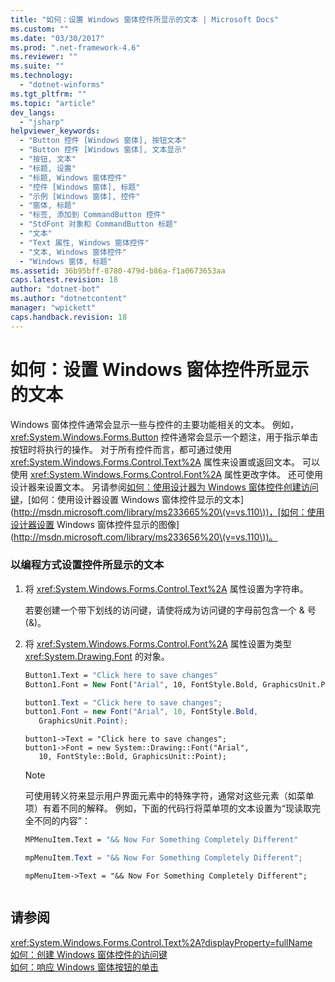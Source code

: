 ```yaml
---
title: "如何：设置 Windows 窗体控件所显示的文本 | Microsoft Docs"
ms.custom: ""
ms.date: "03/30/2017"
ms.prod: ".net-framework-4.6"
ms.reviewer: ""
ms.suite: ""
ms.technology: 
  - "dotnet-winforms"
ms.tgt_pltfrm: ""
ms.topic: "article"
dev_langs: 
  - "jsharp"
helpviewer_keywords: 
  - "Button 控件 [Windows 窗体], 按钮文本"
  - "Button 控件 [Windows 窗体], 文本显示"
  - "按钮, 文本"
  - "标题, 设置"
  - "标题, Windows 窗体控件"
  - "控件 [Windows 窗体], 标题"
  - "示例 [Windows 窗体], 控件"
  - "窗体, 标题"
  - "标签, 添加到 CommandButton 控件"
  - "StdFont 对象和 CommandButton 标题"
  - "文本"
  - "Text 属性, Windows 窗体控件"
  - "文本, Windows 窗体控件"
  - "Windows 窗体, 标题"
ms.assetid: 36b95bff-8780-479d-b86a-f1a0673653aa
caps.latest.revision: 18
author: "dotnet-bot"
ms.author: "dotnetcontent"
manager: "wpickett"
caps.handback.revision: 18
---
```

# 如何：设置 Windows 窗体控件所显示的文本
Windows 窗体控件通常会显示一些与控件的主要功能相关的文本。  例如，<xref:System.Windows.Forms.Button> 控件通常会显示一个题注，用于指示单击按钮时将执行的操作。  对于所有控件而言，都可通过使用 <xref:System.Windows.Forms.Control.Text%2A> 属性来设置或返回文本。  可以使用 <xref:System.Windows.Forms.Control.Font%2A> 属性更改字体。  还可使用设计器来设置文本。  另请参阅[如何：使用设计器为 Windows 窗体控件创建访问键](http://msdn.microsoft.com/library/ms233673%20\(v=vs.110\))，[如何：使用设计器设置 Windows 窗体控件显示的文本](http://msdn.microsoft.com/library/ms233665%20\(v=vs.110\))，[如何：使用设计器设置 Windows 窗体控件显示的图像](http://msdn.microsoft.com/library/ms233656%20\(v=vs.110\))。  
  
### 以编程方式设置控件所显示的文本  
  
1.  将 <xref:System.Windows.Forms.Control.Text%2A> 属性设置为字符串。  
  
     若要创建一个带下划线的访问键，请使将成为访问键的字母前包含一个 & 号 \(&\)。  
  
2.  将 <xref:System.Windows.Forms.Control.Font%2A> 属性设置为类型 <xref:System.Drawing.Font> 的对象。  
  
    ```vb  
    Button1.Text = "Click here to save changes"  
    Button1.Font = New Font("Arial", 10, FontStyle.Bold, GraphicsUnit.Point)  
    ```  
  
    ```csharp  
    button1.Text = "Click here to save changes";  
    button1.Font = new Font("Arial", 10, FontStyle.Bold,  
       GraphicsUnit.Point);  
    ```  
  
    ```cpp#  
    button1->Text = "Click here to save changes";  
    button1->Font = new System::Drawing::Font("Arial",  
       10, FontStyle::Bold, GraphicsUnit::Point);  
    ```  
  
    > [!NOTE]
    >  可使用转义符来显示用户界面元素中的特殊字符，通常对这些元素（如菜单项）有着不同的解释。  例如，下面的代码行将菜单项的文本设置为“现读取完全不同的内容”：  
  
    ```vb  
    MPMenuItem.Text = "&& Now For Something Completely Different"  
    ```  
  
    ```csharp  
    mpMenuItem.Text = "&& Now For Something Completely Different";  
    ```  
  
    ```cpp#  
    mpMenuItem->Text = "&& Now For Something Completely Different";  
  
    ```  
  
## 请参阅  
 <xref:System.Windows.Forms.Control.Text%2A?displayProperty=fullName>   
 [如何：创建 Windows 窗体控件的访问键](../../../../docs/framework/winforms/controls/how-to-create-access-keys-for-windows-forms-controls.md)   
 [如何：响应 Windows 窗体按钮的单击](../../../../docs/framework/winforms/controls/how-to-respond-to-windows-forms-button-clicks.md)
